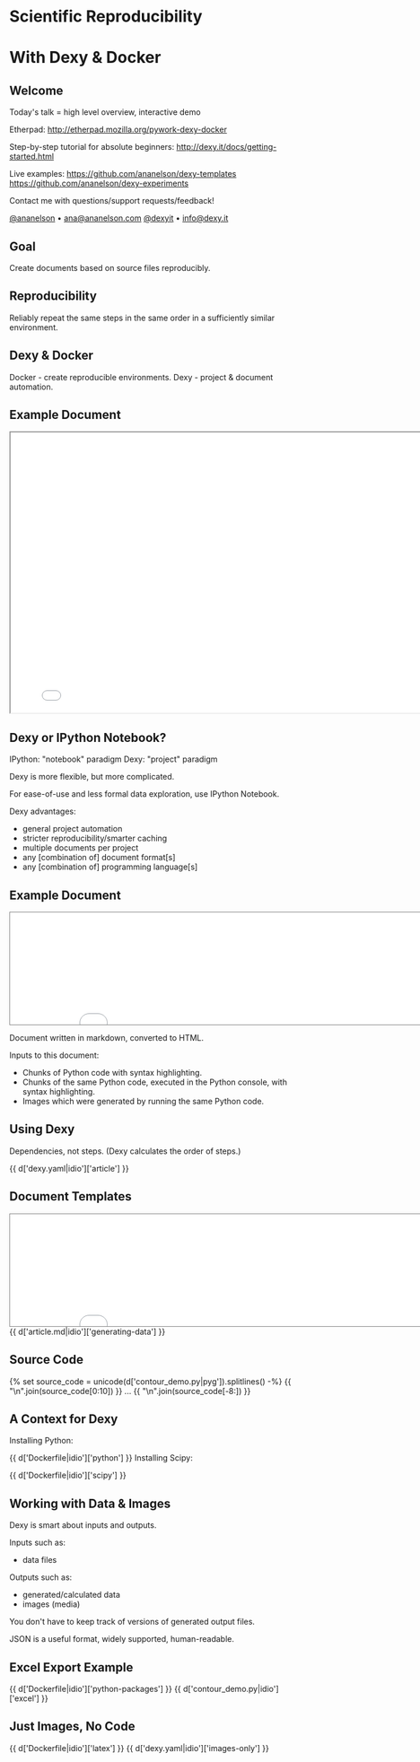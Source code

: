 # Scientific Reproducibility


# With Dexy & Docker


## Welcome

Today's talk = high level overview, interactive demo

Etherpad: <http://etherpad.mozilla.org/pywork-dexy-docker>

Step-by-step tutorial for absolute beginners:
<http://dexy.it/docs/getting-started.html>

Live examples:
<https://github.com/ananelson/dexy-templates>
<https://github.com/ananelson/dexy-experiments>

Contact me with questions/support requests/feedback!

[@ananelson](http://twitter.com/ananelson) &bull; <ana@ananelson.com>
[@dexyit](http://twitter.com/dexyit) &bull; <info@dexy.it>


## Goal

Create documents
based on source files
reproducibly.


## Reproducibility

Reliably repeat
the same steps
in the same order
in a sufficiently similar environment.


## Dexy & Docker

Docker - create reproducible environments.
Dexy - project & document automation.


## Example Document

<iframe src="article.html" width="800px" height="500px">
</iframe>


## Dexy or IPython Notebook?

IPython: "notebook" paradigm
Dexy: "project" paradigm

Dexy is more flexible, but more complicated.

For ease-of-use and less formal data exploration, use IPython Notebook.

Dexy advantages:

- general project automation
- stricter reproducibility/smarter caching
- multiple documents per project
- any [combination of] document format[s]
- any [combination of] programming language[s]


## Example Document

<iframe style="border: thin solid grey;" src="article.html#simple-contour-plot" width="800px" height="200px">
</iframe>

Document written in markdown, converted to HTML.

Inputs to this document:
- Chunks of Python code with syntax highlighting.
- Chunks of the same Python code, executed in the Python console, with syntax highlighting.
- Images which were generated by running the same Python code.


## Using Dexy

Dependencies, not steps. (Dexy calculates the order of steps.)

{{ d['dexy.yaml|idio']['article'] }}


## Document Templates

<iframe style="border: thin solid grey;" src="article.html#generating-data" width="800px" height="200px">
</iframe>
{{ d['article.md|idio']['generating-data'] }}


## Source Code

{% set source_code = unicode(d['contour_demo.py|pyg']).splitlines() -%}
{{ "\n".join(source_code[0:10]) }}
...
{{ "\n".join(source_code[-8:]) }}


## A Context for Dexy

Installing Python:

{{ d['Dockerfile|idio']['python'] }}
Installing Scipy:

{{ d['Dockerfile|idio']['scipy'] }}


## Working with Data & Images

Dexy is smart about inputs and outputs.

Inputs such as:
- data files

Outputs such as:
- generated/calculated data
- images (media)

You don't have to keep track of versions of generated output files.

JSON is a useful format, widely supported, human-readable.


## Excel Export Example

{{ d['Dockerfile|idio']['python-packages'] }}
{{ d['contour_demo.py|idio']['excel'] }}


## Just Images, No Code

{{ d['Dockerfile|idio']['latex'] }}
{{ d['dexy.yaml|idio']['images-only'] }}
